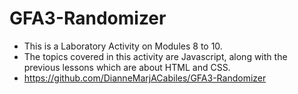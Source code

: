 # GFA3-Randomizer
- This is a Laboratory Activity on Modules 8 to 10.
 - The topics covered in this activity are Javascript, along with the previous lessons which are about HTML and CSS.
 - https://github.com/DianneMarjACabiles/GFA3-Randomizer
